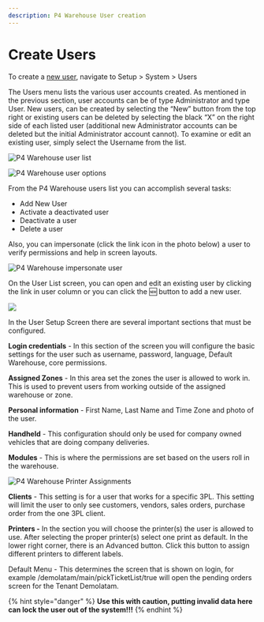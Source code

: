 ```yaml
---
description: P4 Warehouse User creation
---
```


# Create Users

To create a [new user](broken-reference), navigate to Setup > System > Users

The Users menu lists the various user accounts created. As mentioned in the previous section, user accounts can be of type Administrator and type User. New users, can be created by selecting the “New” button from the top right or existing users can be deleted by selecting the black “X” on the right side of each listed user (additional new Administrator accounts can be deleted but the initial Administrator account cannot). To examine or edit an existing user, simply select the Username from the list.

![P4 Warehouse user list](broken-reference)

![P4 Warehouse user options](broken-reference)

From the P4 Warehouse users list you can accomplish several tasks:

* Add New User&#x20;
* Activate a deactivated user
* Deactivate a user
* Delete a user

Also, you can impersonate (click the link icon in the photo below) a user to verify permissions and help in screen layouts.

![P4 Warehouse impersonate user](broken-reference)



On the User List screen, you can open and edit an existing user by clicking the link in user column or you can click the :new: button to add a new user.

![](broken-reference)

In the User Setup Screen there are several important sections that must be configured.

**Login credentials** - In this section of the screen you will configure the basic settings for the user such as username, password, language, Default Warehouse, core permissions.

**Assigned Zones** - In this area set the zones the user is allowed to work in. This is used to prevent users from working outside of the assigned warehouse or zone.

**Personal information** - First Name, Last Name and Time Zone and photo of the user.

**Handheld** - This configuration should only be used for company owned vehicles that are doing company deliveries.

**Modules** - This is where the permissions are set based on the users roll in the warehouse.

![P4 Warehouse Printer Assignments](broken-reference)

**Clients** - This setting is for a user that works for a specific 3PL. This setting will limit the user to only see customers, vendors, sales orders, purchase order from the one 3PL client.

**Printers -** In the section you will choose the printer(s) the user is allowed to use. After selecting the proper printer(s) select one print as default. In the lower right corner, there is an Advanced button. Click this button to assign different printers to different labels.

Default Menu - This determines the screen that is shown on login, for example /demolatam/main/pickTicketList/true will open the pending orders screen for the Tenant Demolatam.

{% hint style="danger" %}
**Use this with caution, putting invalid data here can lock the user out of the system!!!**
{% endhint %}




